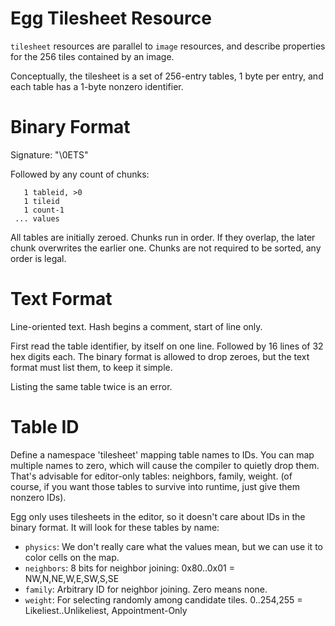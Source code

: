 # Egg Tilesheet Resource

`tilesheet` resources are parallel to `image` resources, and describe properties for the 256 tiles contained by an image.

Conceptually, the tilesheet is a set of 256-entry tables, 1 byte per entry, and each table has a 1-byte nonzero identifier.

# Binary Format

Signature: "\0ETS"

Followed by any count of chunks:
```
   1 tableid, >0
   1 tileid
   1 count-1
 ... values
```

All tables are initially zeroed.
Chunks run in order. If they overlap, the later chunk overwrites the earlier one.
Chunks are not required to be sorted, any order is legal.

# Text Format

Line-oriented text.
Hash begins a comment, start of line only.

First read the table identifier, by itself on one line.
Followed by 16 lines of 32 hex digits each.
The binary format is allowed to drop zeroes, but the text format must list them, to keep it simple.

Listing the same table twice is an error.

# Table ID

Define a namespace 'tilesheet' mapping table names to IDs.
You can map multiple names to zero, which will cause the compiler to quietly drop them.
That's advisable for editor-only tables: neighbors, family, weight.
(of course, if you want those tables to survive into runtime, just give them nonzero IDs).

Egg only uses tilesheets in the editor, so it doesn't care about IDs in the binary format.
It will look for these tables by name:
- `physics`: We don't really care what the values mean, but we can use it to color cells on the map.
- `neighbors`: 8 bits for neighbor joining: 0x80..0x01 = NW,N,NE,W,E,SW,S,SE
- `family`: Arbitrary ID for neighbor joining. Zero means none.
- `weight`: For selecting randomly among candidate tiles. 0..254,255 = Likeliest..Unlikeliest, Appointment-Only
